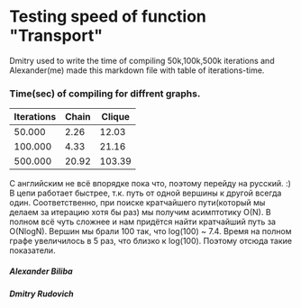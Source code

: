 # Testing speed of function "Transport"
Dmitry used <chrono> to write the time of compiling 50k,100k,500k iterations and Alexander(me) made this markdown file with table of iterations-time.

### Time(sec) of compiling for diffrent graphs.
| Iterations | Chain | Clique |
| ------ | ------ | ------ |
| 50.000 | 2.26 | 12.03 |
| 100.000 | 4.33 | 21.16 | 
| 500.000 | 20.92 | 103.39 |
С английским не всё впорядке пока что, поэтому перейду на русский. :)
В цепи работает быстрее, т.к. путь от одной вершины к другой всегда один. Соответственно, при поиске кратчайшего пути(который мы делаем за итерацию хотя бы раз) мы получим асимптотику O(N). В полном всё чуть сложнее и нам придётся найти кратчайший путь за O(NlogN). Вершин мы брали 100 так, что log(100) ~ 7.4. Время на полном графе увеличилось в 5 раз, что близко к log(100). Поэтому отсюда такие показатели.
##### Alexander Biliba 
##### Dmitry Rudovich